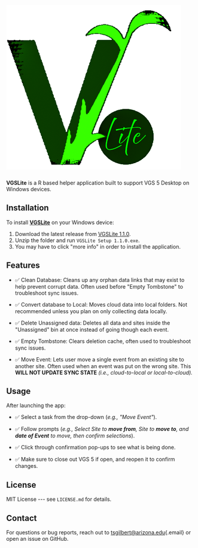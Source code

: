 # ![VGSLite](www/assets/VGSLite.png)

**VGSLite** is a R based helper application built to support VGS 5 Desktop on Windows devices.

## Installation

To install [**VGSLite**](https://github.com/tgilbert14/VGSLite) on your Windows device:

1.  Download the latest release from [VGSLite 1.1.0](https://github.com/tgilbert14/VGSLite/blob/main/VGSLite%20Setup%201.1.0.zip).
2.  Unzip the folder and run `VGSLite Setup 1.1.0.exe`.
3.   You may have to click "more info" in order to install the application.

## Features

-   ✅ Clean Database: Cleans up any orphan data links that may exist to help prevent corrupt data. Often used before "Empty Tombstone" to troubleshoot sync issues.

-   ✅ Convert database to Local: Moves cloud data into local folders. Not recommended unless you plan on only collecting data locally.

-   ✅ Delete Unassigned data: Deletes all data and sites inside the "Unassigned" bin at once instead of going though each event.

-   ✅ Empty Tombstone: Clears deletion cache, often used to troubleshoot sync issues.

-   ✅ Move Event: Lets user move a single event from an existing site to another site. Often used when an event was put on the wrong site. This **WILL NOT UPDATE SYNC STATE** *(i.e., cloud-to-local or local-to-cloud).*

## Usage

After launching the app:

-   ✅ Select a task from the drop-down (*e.g., "Move Event"*).

-   ✅ Follow prompts (*e.g., Select Site to **move from**, Site to **move to**, and **date of Event** to move, then confirm selections*).

-   ✅ Click through confirmation pop-ups to see what is being done.

-   ✅ Make sure to close out VGS 5 if open, and reopen it to confirm changes.

## License

MIT License --- see `LICENSE.md` for details.

## Contact

For questions or bug reports, reach out to [tsgilbert\@arizona.edu](mailto:tsgilbert@arizona.edu){.email} or open an issue on GitHub.
